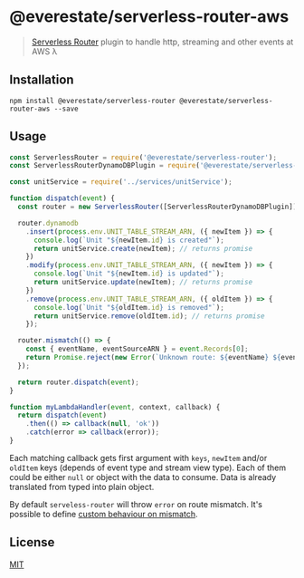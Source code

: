 # @everestate/serverless-router-aws

> [Serverless Router](https://github.com/everestate/serverless-router) plugin to handle http, streaming and other events at AWS λ

## Installation

```
npm install @everestate/serverless-router @everestate/serverless-router-aws --save
```

## Usage

```javascript
const ServerlessRouter = require('@everestate/serverless-router');
const ServerlessRouterDynamoDBPlugin = require('@everestate/serverless-router-plugin-dynamodb');

const unitService = require('../services/unitService');

function dispatch(event) {
  const router = new ServerlessRouter([ServerlessRouterDynamoDBPlugin]);

  router.dynamodb
    .insert(process.env.UNIT_TABLE_STREAM_ARN, ({ newItem }) => {
      console.log(`Unit "${newItem.id} is created"`);
      return unitService.create(newItem); // returns promise
    })
    .modify(process.env.UNIT_TABLE_STREAM_ARN, ({ newItem }) => {
      console.log(`Unit "${newItem.id} is updated"`);
      return unitService.update(newItem); // returns promise
    })
    .remove(process.env.UNIT_TABLE_STREAM_ARN, ({ oldItem }) => {
      console.log(`Unit "${oldItem.id} is removed"`);
      return unitService.remove(oldItem.id); // returns promise
    });

  router.mismatch(() => {
    const { eventName, eventSourceARN } = event.Records[0];
    return Promise.reject(new Error(`Unknown route: ${eventName} ${eventSourceARN}`));
  });

  return router.dispatch(event);
}

function myLambdaHandler(event, context, callback) {
  return dispatch(event)
    .then(() => callback(null, 'ok'))
    .catch(error => callback(error));
}
```

Each matching callback gets first argument with `keys`, `newItem` and/or `oldItem` keys (depends of event type and stream view type).
Each of them could be either `null` or object with the data to consume. Data is already translated from typed into plain object.

By default `serveless-router` will throw `error` on route mismatch.
It's possible to define [custom behaviour on mismatch](https://github.com/everestate/serverless-router#when-route-is-mismatched).

## License

[MIT](./LICENSE)
